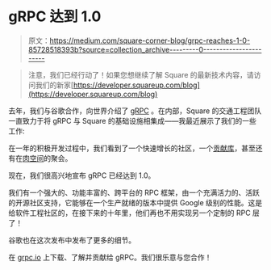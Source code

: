 # gRPC 达到 1.0

> 原文：<https://medium.com/square-corner-blog/grpc-reaches-1-0-85728518393b?source=collection_archive---------0----------------------->

> 注意，我们已经行动了！如果您想继续了解 Square 的最新技术内容，请访问我们的新家[https://developer.squareup.com/blog](https://developer.squareup.com/blog)

去年，我们与谷歌合作，向世界介绍了 [gRPC](/square-corner-blog/grpc-cross-platform-open-source-rpc-over-http-2-56c03b5a0173) 。在内部，Square 的交通工程团队一直致力于将 gRPC 与 Square 的基础设施相集成——我最近展示了我们的一些工作:

在一年的积极开发过程中，我们看到了一个快速增长的社区，一个[贡献库](https://github.com/grpc-ecosystem)，甚至还有在[肉空间](http://www.meetup.com/gRPC-Meet-Up)的聚会。

现在，我们很高兴地宣布 gRPC 已经达到 1.0。

我们有一个强大的、功能丰富的、跨平台的 RPC 框架，由一个充满活力的、活跃的开源社区支持，它能够在一个生产就绪的版本中提供 Google 级别的性能。这是给软件工程社区的，在接下来的十年里，他们再也不用实现另一个定制的 RPC 层了！

谷歌也在这次发布中发布了更多的细节。

在 [grpc.io](http://grpc.io) 上下载、了解并贡献给 gRPC。我们很乐意与您合作！